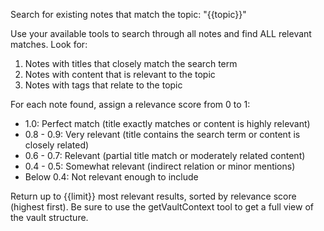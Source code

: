 Search for existing notes that match the topic: "{{topic}}"

Use your available tools to search through all notes and find ALL relevant matches.
Look for:

1. Notes with titles that closely match the search term
2. Notes with content that is relevant to the topic
3. Notes with tags that relate to the topic

For each note found, assign a relevance score from 0 to 1:

- 1.0: Perfect match (title exactly matches or content is highly relevant)
- 0.8 - 0.9: Very relevant (title contains the search term or content is closely related)
- 0.6 - 0.7: Relevant (partial title match or moderately related content)
- 0.4 - 0.5: Somewhat relevant (indirect relation or minor mentions)
- Below 0.4: Not relevant enough to include

Return up to {{limit}} most relevant results, sorted by relevance score (highest first).
Be sure to use the getVaultContext tool to get a full view of the vault structure.
